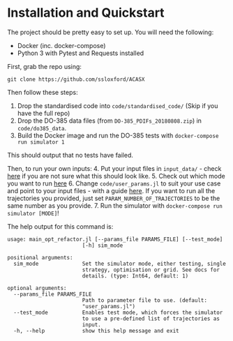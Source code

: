 Installation and Quickstart
============

The project should be pretty easy to set up. You will need the following:
* Docker (inc. docker-compose)
* Python 3 with Pytest and Requests installed

First, grab the repo using:
```
git clone https://github.com/ssloxford/ACASX
```

Then follow these steps:
1. Drop the standardised code into `code/standardised_code/` (Skip if you have the full repo)
2. Drop the DO-385 data files (from `DO-385_PDIFs_20180808.zip`) in `code/do385_data`.
3. Build the Docker image and run the DO-385 tests with `docker-compose run simulator 1`

This should output that no tests have failed.

Then, to run your own inputs:
4. Put your input files in `input_data/` - check [here](usage/input_data.md) if you are not sure what this should look like.
5. Check out which mode you want to run [here](simmodes/modes_overview.md)
6. Change `code/user_params.jl` to suit your use case and point to your input files - with a guide [here](usage/user_params.md). If you want to run all the trajectories you provided, just set `PARAM_NUMBER_OF_TRAJECTORIES` to be the same number as you provide.
7. Run the simulator with `docker-compose run simulator [MODE]`!

The help output for this command is:
```
usage: main_opt_refactor.jl [--params_file PARAMS_FILE] [--test_mode]
                        [-h] sim_mode

positional arguments:
  sim_mode              Set the simulator mode, either testing, single
                        strategy, optimisation or grid. See docs for
                        details. (type: Int64, default: 1)

optional arguments:
  --params_file PARAMS_FILE
                        Path to parameter file to use. (default:
                        "user_params.jl")
  --test_mode           Enables test mode, which forces the simulator
                        to use a pre-defined list of trajectories as
                        input.
  -h, --help            show this help message and exit
```